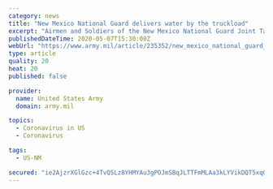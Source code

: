 ```yaml
---
category: news
title: "New Mexico National Guard delivers water by the truckload"
excerpt: "Airmen and Soldiers of the New Mexico National Guard Joint Task Force are supplying food and water to New Mexico communities during the COVID-19 response mission. Around the state of New Mexico, many small towns and villages have been around for hundreds of years."
publishedDateTime: 2020-05-07T15:30:00Z
webUrl: "https://www.army.mil/article/235352/new_mexico_national_guard_delivers_water_by_the_truckload"
type: article
quality: 20
heat: 20
published: false

provider:
  name: United States Army
  domain: army.mil

topics:
  - Coronavirus in US
  - Coronavirus

tags:
  - US-NM

secured: "ie2AjzrXGlGzc+4TvQ5Lz8YHMYAu3gPOJmSBqJLTTFmMLAa3kLYVikDQT5xqQHF+pfPxUdZi+KdVWYvwjnKPcaw3nxmAZXP7rIsRWRXZ4AsjNPVOOvqncEocLEGSJqNq0tB6w07lc7qjn2v6jLERKi1i55JWBgLvzbZEtG0sFX7e5NbdZzCoZSUt0nyTPVfrYRje3ki2EO7jnXXmY1NYj/qiE6hSbxhNw5jL+ECUo0Mt8J+x22UhUdmJR99YY8xHVFGn4b+TmoWhFtQjdsf9szOP+pluHtWZskT1UmiMEDyJDtSnsBC6hTbQpjBJ4FWqz9i5nh7wZRL8R2ovTuf9ekISmrbLLOavxv6/zQKMXsr8EEbny8oMDPJnc1SN//foQnSux19gmuIKredZn8G0znrug8hEDvi0FGrzJ0mw5KCBXCYT2JhY7rp40Tl4o5eFKG5oteQN30VDVYLi/1mq3f7OQa7MmrpYrvTIkJIYXlw=;Q08txHi2tS90bVVrjg3Udw=="
---
```


